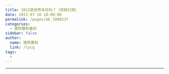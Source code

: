 ```yaml
---
title: 2012是世界末日吗？［视频引用］
date: 2013-07-16 18:00:00
permalink: /pages/bb_1000237
categories: 
  - 唐院春秋备份
sidebar: false
author: 
  name: 唐院春秋
  link: /tycq
tags: 
  - 
---
```


* * *
